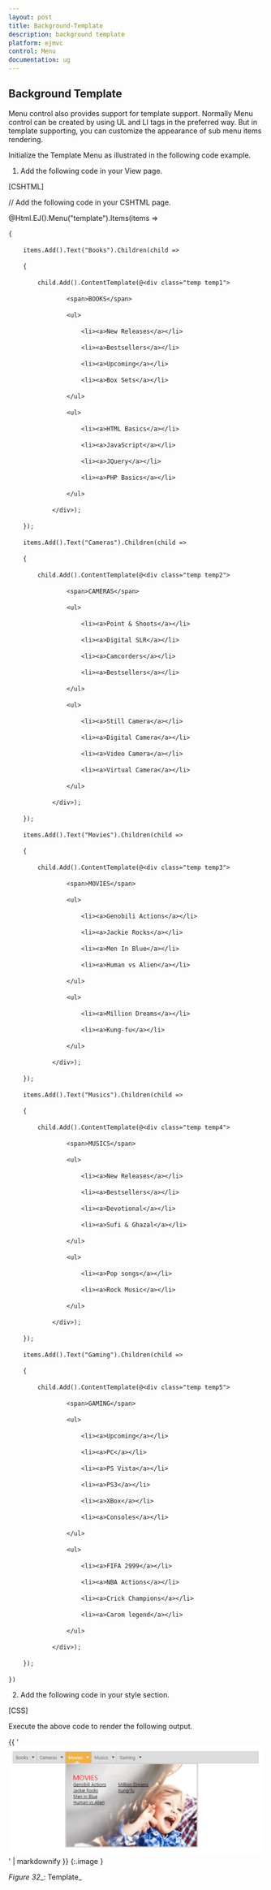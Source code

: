 ```yaml
---
layout: post
title: Background-Template
description: background template
platform: ejmvc
control: Menu
documentation: ug
---
```


## Background Template

Menu control also provides support for template support. Normally Menu control can be created by using UL and LI tags in the preferred way. But in template supporting, you can customize the appearance of sub menu items rendering. 

Initialize the Template Menu as illustrated in the following code example. 

1. Add the following code in your View page.



[CSHTML]

// Add the following code in your CSHTML page.

@Html.EJ().Menu("template").Items(items =>

    {

        items.Add().Text("Books").Children(child =>

        {

            child.Add().ContentTemplate(@<div class="temp temp1">

                    <span>BOOKS</span>

                    <ul>

                        <li><a>New Releases</a></li>

                        <li><a>Bestsellers</a></li>

                        <li><a>Upcoming</a></li>

                        <li><a>Box Sets</a></li>

                    </ul>

                    <ul>

                        <li><a>HTML Basics</a></li>

                        <li><a>JavaScript</a></li>

                        <li><a>JQuery</a></li>

                        <li><a>PHP Basics</a></li>

                    </ul>

                </div>);

        });

        items.Add().Text("Cameras").Children(child =>

        {

            child.Add().ContentTemplate(@<div class="temp temp2">

                    <span>CAMERAS</span>

                    <ul>

                        <li><a>Point & Shoots</a></li>

                        <li><a>Digital SLR</a></li>

                        <li><a>Camcorders</a></li>

                        <li><a>Bestsellers</a></li>

                    </ul>

                    <ul>

                        <li><a>Still Camera</a></li>

                        <li><a>Digital Camera</a></li>

                        <li><a>Video Camera</a></li>

                        <li><a>Virtual Camera</a></li>

                    </ul>

                </div>);

        });

        items.Add().Text("Movies").Children(child =>

        {

            child.Add().ContentTemplate(@<div class="temp temp3">

                    <span>MOVIES</span>

                    <ul>

                        <li><a>Genobili Actions</a></li>

                        <li><a>Jackie Rocks</a></li>

                        <li><a>Men In Blue</a></li>

                        <li><a>Human vs Alien</a></li>

                    </ul>

                    <ul>

                        <li><a>Million Dreams</a></li>

                        <li><a>Kung-fu</a></li>

                    </ul>

                </div>);

        });

        items.Add().Text("Musics").Children(child =>

        {

            child.Add().ContentTemplate(@<div class="temp temp4">

                    <span>MUSICS</span>

                    <ul>

                        <li><a>New Releases</a></li>

                        <li><a>Bestsellers</a></li>

                        <li><a>Devotional</a></li>

                        <li><a>Sufi & Ghazal</a></li>

                    </ul>

                    <ul>

                        <li><a>Pop songs</a></li>

                        <li><a>Rock Music</a></li>

                    </ul>

                </div>);

        });

        items.Add().Text("Gaming").Children(child =>

        {

            child.Add().ContentTemplate(@<div class="temp temp5">

                    <span>GAMING</span>

                    <ul>

                        <li><a>Upcoming</a></li>

                        <li><a>PC</a></li>

                        <li><a>PS Vista</a></li>

                        <li><a>PS3</a></li>

                        <li><a>XBox</a></li>

                        <li><a>Consoles</a></li>

                    </ul>

                    <ul>

                        <li><a>FIFA 2999</a></li>

                        <li><a>NBA Actions</a></li>

                        <li><a>Crick Champions</a></li>

                        <li><a>Carom legend</a></li>

                    </ul>

                </div>);

        });

    })





2. Add the following code in your style section.

[CSS]



<style type="text/css">

    .temp {

        height: 237px;

        width: 375px;

        font-family: segoe UI;

        cursor: default;

        background-size: 100% 100%;

    }



        .temp span {

            color: red;

            float: left;

            font-size: 20px;

            left: 20px;

            position: relative;

            top: 25px;

            width: 100px;

        }



        .temp ul {

            float: left;

            font-size: 14px;

            left: -79px;

            list-style-type: none;

            margin: 0;

            padding: 0;

            position: relative;

            top: 50px;

            width: 128px;

        }



            .temp ul li {

                font-size: 13px;

            }



                .temp ul li a {

                    text-decoration: underline;

                    cursor: pointer;

                    color: #000;

                }



    .temp1 {

        background-image: url("1.jpg");

    }



    .temp2 {

        background-image: url("2.jpg");

    }



    .temp3 {

        background-image: url("3.jpg");

    }



    .temp4 {

        background-image: url("4.jpg");

    }



    .e-menu.e-horizontal li > ul, .e-menu.e-horizontal li > ul > li:hover {

        background-color: #fff;

    }



    .e-menu.e-horizontal > li > ul:after {

        border-color: transparent transparent #fff;

    }

</style>



Execute the above code to render the following output.                       

{{ '![](Background-Template_images/Background-Template_img1.png)' | markdownify }}
{:.image }


_Figure_ _32__: Template_

